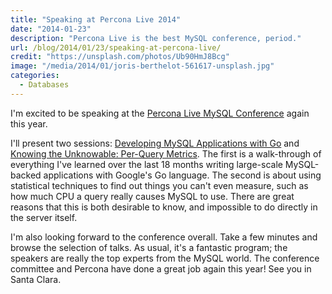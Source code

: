 ```yaml
---
title: "Speaking at Percona Live 2014"
date: "2014-01-23"
description: "Percona Live is the best MySQL conference, period."
url: /blog/2014/01/23/speaking-at-percona-live/
credit: "https://unsplash.com/photos/Ub90HmJ8Bcg"
image: "/media/2014/01/joris-berthelot-561617-unsplash.jpg"
categories:
  - Databases
---
```

I'm excited to be speaking at the [Percona Live MySQL Conference](https://www.percona.com/live/mysql-conference-2014/users/baron-schwartz-1) again this
year.

<!--more-->

I'll present two sessions: [Developing MySQL Applications with Go](https://www.percona.com/live/mysql-conference-2014/sessions/developing-mysql-applications-go) and
[Knowing the Unknowable: Per-Query Metrics](https://www.percona.com/live/mysql-conference-2014/sessions/knowing-unknowable-query-metrics). The first is a walk-through of
everything I've learned over the last 18 months writing large-scale MySQL-backed
applications with Google's Go language. The second is about using statistical
techniques to find out things you can't even measure, such as how much CPU a
query really causes MySQL to use. There are great reasons that this is both
desirable to know, and impossible to do directly in the server itself.

I'm also looking forward to the conference overall. Take a few minutes and
browse the selection of talks. As usual, it's a fantastic program; the speakers
are really the top experts from the MySQL world. The conference committee and
Percona have done a great job again this year! See you in Santa Clara.


